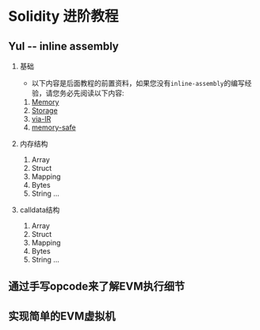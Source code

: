 # Solidity 进阶教程

## Yul -- inline assembly

1. 基础
   
   - 以下内容是后面教程的前置资料，如果您没有`inline-assembly`的编写经验，请您务必先阅读以下内容:
   
   1. [Memory](Preknowledge/1-memory.md)
   2. [Storage](Preknowledge/2-storage.md)
   3. [via-IR](Preknowledge/3-via-IR.md)
   4. [memory-safe](Preknowledge/4-memory-safe.md)
   
2. 内存结构

   1. Array
   2. Struct
   3. Mapping
   4. Bytes
   5. String
     ...

3. calldata结构

   1. Array
   2. Struct
   3. Mapping
   4. Bytes
   5. String
     ...

## 通过手写opcode来了解EVM执行细节

## 实现简单的EVM虚拟机
